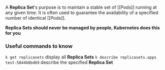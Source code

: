 A **Replica Set**'s purpose is to maintain a stable set of [[Pods]] running at any given time. It is often used to guarantee the availability of a specified number of identical [[Pods]].

**Replica Sets should never be managed by people, Kubernetes does this for you**

### Useful commands to know

`k get replicasets` display all **Replica Sets**
`k describe replicasets.apps test-584468bd69` describe the specified **Replica Set**
